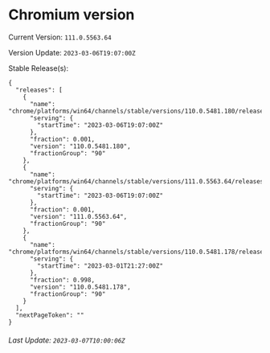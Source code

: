 # Chromium version

Current Version: `111.0.5563.64`

Version Update: `2023-03-06T19:07:00Z`

Stable Release(s):
```
{
  "releases": [
    {
      "name": "chrome/platforms/win64/channels/stable/versions/110.0.5481.180/releases/1678129620",
      "serving": {
        "startTime": "2023-03-06T19:07:00Z"
      },
      "fraction": 0.001,
      "version": "110.0.5481.180",
      "fractionGroup": "90"
    },
    {
      "name": "chrome/platforms/win64/channels/stable/versions/111.0.5563.64/releases/1678129620",
      "serving": {
        "startTime": "2023-03-06T19:07:00Z"
      },
      "fraction": 0.001,
      "version": "111.0.5563.64",
      "fractionGroup": "90"
    },
    {
      "name": "chrome/platforms/win64/channels/stable/versions/110.0.5481.178/releases/1677706020",
      "serving": {
        "startTime": "2023-03-01T21:27:00Z"
      },
      "fraction": 0.998,
      "version": "110.0.5481.178",
      "fractionGroup": "90"
    }
  ],
  "nextPageToken": ""
}
```

###### Last Update: `2023-03-07T10:00:06Z`
        